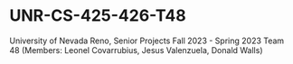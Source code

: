 # UNR-CS-425-426-T48
University of Nevada Reno, Senior Projects Fall 2023 - Spring 2023 Team 48 (Members: Leonel Covarrubius, Jesus Valenzuela, Donald Walls)
